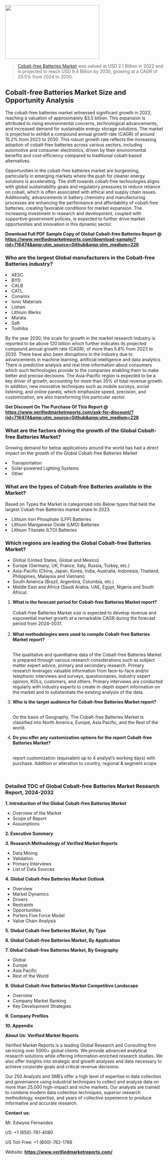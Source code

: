 <img src="https://ffe5etoiles.com/wp-content/uploads/2024/12/MST1-300x171.png" alt="" width="300" height="171" class="alignnone size-medium wp-image-20088" /><blockquote><p><p><a href="https://www.verifiedmarketreports.com/download-sample/?rid=716474&utm_source=Github&utm_medium=226" target="_blank">Cobalt-free Batteries Market</a> was valued at USD 2.1 Billion in 2022 and is projected to reach USD 9.4 Billion by 2030, growing at a CAGR of 20.5% from 2024 to 2030.</p></blockquote><p><h2>Cobalt-free Batteries Market Size and Opportunity Analysis</h2><p>The cobalt-free batteries market witnessed significant growth in 2022, reaching a valuation of approximately $3.5 billion. This expansion is attributed to rising environmental concerns, technological advancements, and increased demand for sustainable energy storage solutions. The market is projected to exhibit a compound annual growth rate (CAGR) of around 15.2% from 2023 to 2030. This robust growth rate reflects the increasing adoption of cobalt-free batteries across various sectors, including automotive and consumer electronics, driven by their environmental benefits and cost-efficiency compared to traditional cobalt-based alternatives.</p><p>Opportunities in the cobalt-free batteries market are burgeoning, particularly in emerging markets where the push for cleaner energy solutions is accelerating. The shift towards cobalt-free technologies aligns with global sustainability goals and regulatory pressures to reduce reliance on cobalt, which is often associated with ethical and supply chain issues. Additionally, advancements in battery chemistry and manufacturing processes are enhancing the performance and affordability of cobalt-free batteries, creating favorable conditions for market expansion. The increasing investment in research and development, coupled with supportive government policies, is expected to further drive market opportunities and innovation in this dynamic sector.</p></p><p class=""><strong>Download Full PDF Sample Copy of Global Cobalt-free Batteries Report @ <a href="https://www.verifiedmarketreports.com/download-sample/?rid=716474&amp;utm_source=Github&amp;utm_medium=226" target="_blank">https://www.verifiedmarketreports.com/download-sample/?rid=716474&amp;utm_source=Github&amp;utm_medium=226</a></strong></p><h3 id="" class="">Who are the largest Global manufacturers in the Cobalt-free Batteries industry?</h3><p><li>AESC</li><li> BYD</li><li> CALB</li><li> CATL</li><li> Conamix</li><li> Ionic Materials</li><li> Lishen</li><li> Lithium Werks</li><li> Murata</li><li> Saft</li><li> Toshiba</li></p><div class=""><div class="" dir="" data-message-author-role="" data-message-id="" data-message-model-slug=""><div class=""><div class=""><div class=""><div class="" dir="" data-message-author-role="" data-message-id="" data-message-model-slug=""><div class=""><div class=""><p>By the year 2030, the scale for growth in the market research industry is reported to be above 120 billion which further indicates its projected compound annual growth rate (CAGR), of more than 5.8% from 2023 to 2030. There have also been disruptions in the industry due to advancements in machine learning, artificial intelligence and data analytics There is predictive analysis and real time information about consumers which such technologies provide to the companies enabling them to make better and precise decisions. The Asia-Pacific region is expected to be a key driver of growth, accounting for more than 35% of total revenue growth. In addition, new innovative techniques such as mobile surveys, social listening, and online panels, which emphasize speed, precision, and customization, are also transforming this particular sector.</p><p><strong>Get Discount On The Purchase Of This Report @&nbsp; <a href="https://www.verifiedmarketreports.com/ask-for-discount/?rid=716474&amp;utm_source=Github&amp;utm_medium=226" target="_blank">https://www.verifiedmarketreports.com/ask-for-discount/?rid=716474&amp;utm_source=Github&amp;utm_medium=226</a></strong></p></div></div></div></div></div></div></div></div><h3 id="" class="">What are the factors driving the growth of the Global Cobalt-free Batteries Market?</h3><p id="" class="">Growing demand for below applications around the world has had a direct impact on the growth of the Global Cobalt-free Batteries Market</p><p id="" class=""><li>Transportation</li><li> Solar-powered Lighting Systems</li><li> Other</li></p><h3 id="" class="">What are the types of Cobalt-free Batteries available in the Market?</h3><p id="" class="">Based on Types the Market is categorized into Below types that held the largest Cobalt-free Batteries market share In 2023.</p><p id="" class=""><li>Lithium Iron Phosphate (LFP) Batteries</li><li> Lithium Manganese Oxide (LMO) Batteries</li><li> Lithium Titanate (LTO) Batteries</li></p><h3 id="" class="">Which regions are leading the Global Cobalt-free Batteries Market?</h3><ul><li>Global (United States, Global and Mexico)</li><li>Europe (Germany, UK, France, Italy, Russia, Turkey, etc.)</li><li>Asia-Pacific (China, Japan, Korea, India, Australia, Indonesia, Thailand, Philippines, Malaysia and Vietnam)</li><li>South America (Brazil, Argentina, Columbia, etc.)</li><li>Middle East and Africa (Saudi Arabia, UAE, Egypt, Nigeria and South Africa)</li></ul><p><ol><li><strong>What is the forecast period for Cobalt-free Batteries Market report?<br /></strong><br /><span data-sheets-root="1" data-sheets-value="{&quot;1&quot;:2,&quot;2&quot;:&quot;XXXX size is expected to develop revenue and exponential market growth at a remarkable CAGR during the forecast period from 2024&ndash;2030.&quot;}" data-sheets-userformat="{&quot;2&quot;:12674,&quot;4&quot;:{&quot;1&quot;:2,&quot;2&quot;:16776960},&quot;10&quot;:2,&quot;11&quot;:0,&quot;15&quot;:&quot;Arial&quot;,&quot;16&quot;:12}">Cobalt-free Batteries Market size is expected to develop revenue and exponential market growth at a remarkable CAGR during the forecast period from 2024&ndash;2031.</span><br /><br /></li><li><strong>What methodologies were used to compile Cobalt-free Batteries Market report?<br /><br /></strong><p>The qualitative and quantitative data of the&nbsp;Cobalt-free Batteries Market is prepared through various research considerations such as subject matter expert advice, primary and secondary research. Primary research leverages valuable information from face-to-face and/or telephonic interviews and surveys, questionnaires, industry expert opinion, KOLs, customers, and others. Primary interviews are conducted regularly with industry experts to create in-depth expert information on the market and to substantiate the existing analysis of the data.&nbsp;</p></li><li><strong>Who is the target audience for Cobalt-free Batteries Market report?<br /><br /></strong><p>On the basis of Geography, The&nbsp;Cobalt-free Batteries Market is classified into North America, Europe, Asia Pacific, and the Rest of the world.</p></li><li><strong>Do you offer any customization options for the report Cobalt-free Batteries Market?<br /><br /></strong><p>report customization (equivalent up to 4 analyst&rsquo;s working days) with purchase. Addition or alteration to country, regional &amp; segment scope</p><p>&nbsp;</p></li></ol></p><h3 id="" class="">Detailed TOC of Global Cobalt-free Batteries Market Research Report, 2024-2032</h3><p id="" class=""><strong>1. Introduction of the Global Cobalt-free Batteries Market</strong></p><ul><li>Overview of the Market</li><li>Scope of Report</li><li>Assumptions</li></ul><p id="" class=""><strong>2. Executive Summary</strong></p><p id="" class=""><strong>3. Research Methodology of&nbsp;Verified Market Reports</strong></p><ul><li>Data Mining</li><li>Validation</li><li>Primary Interviews</li><li>List of Data Sources</li></ul><p id="" class=""><strong>4. Global Cobalt-free Batteries Market Outlook</strong></p><ul><li>Overview</li><li>Market Dynamics</li><li>Drivers</li><li>Restraints</li><li>Opportunities</li><li>Porters Five Force Model</li><li>Value Chain Analysis</li></ul><p id="" class=""><strong>5. Global Cobalt-free Batteries Market, By&nbsp;Type</strong></p><p id="" class=""><strong>6. Global Cobalt-free Batteries Market, By Application</strong></p><p id="" class=""><strong>7. Global Cobalt-free Batteries Market, By Geography</strong></p><ul><li>Global</li><li>Europe</li><li>Asia Pacific</li><li>Rest of the World</li></ul><p id="" class=""><strong>8. Global Cobalt-free Batteries Market Competitive Landscape</strong></p><ul><li>Overview</li><li>Company Market Ranking</li><li>Key Development Strategies</li></ul><p id="" class=""><strong>9. Company Profiles</strong></p><p id="" class=""><strong>10. Appendix</strong></p><p id="" class=""><strong>About Us: Verified Market Reports</strong></p><p id="" class="">Verified Market Reports is a leading Global Research and Consulting firm servicing over 5000+ global clients. We provide advanced analytical research solutions while offering information-enriched research studies. We also offer insights into strategic and growth analyses and data necessary to achieve corporate goals and critical revenue decisions.</p><p id="" class="">Our 250 Analysts and SMEs offer a high level of expertise in data collection and governance using industrial techniques to collect and analyze data on more than 25,000 high-impact and niche markets. Our analysts are trained to combine modern data collection techniques, superior research methodology, expertise, and years of collective experience to produce informative and accurate research.</p><p id="" class=""><strong>Contact us:</strong></p><p id="" class="">Mr. Edwyne Fernandes</p><p id="" class="">US: +1 (650)-781-4080</p><p id="" class="">US Toll-Free: +1 (800)-782-1768</p><p id="" class="">Website: <a target="" data-test-app-aware-link=""><strong>https://www.verifiedmarketreports.com/</strong></a></p>

